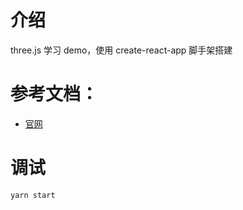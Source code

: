 # 介绍

three.js 学习 demo，使用 create-react-app 脚手架搭建

# 参考文档：

-   [官网](https://threejs.org/docs/index.html#manual/en/introduction/Drawing-lines)

# 调试

`yarn start`
